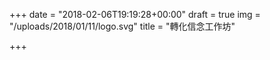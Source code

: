 +++
date = "2018-02-06T19:19:28+00:00"
draft = true
img = "/uploads/2018/01/11/logo.svg"
title = "轉化信念工作坊"

+++
